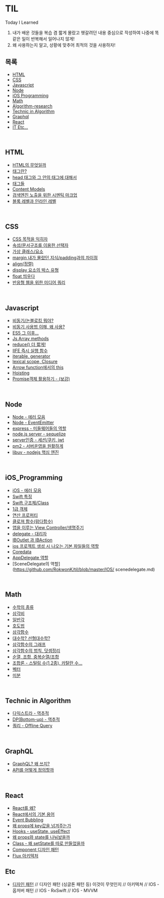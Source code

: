 # TIL
Today I Learned

1. 내가 배운 것들을 복습 겸 짧게 몰랐고 헷갈려던 내용 중심으로 작성하여 나중에 똑같은 일이 반복해서 일어나지 않게!  
2. 왜 사용하는지 알고, 상황에 맞추어 최적의 것을 사용하자!

## 목록
- [HTML](#HTML)
- [CSS](#CSS)
- [Javascript](#Javascript) 
- [Node]()
- [iOS Programming](#iOS_Programming)
- [Math](#Math)
- [Algorithm-research](https://github.com/RokwonK/Algorithm-research)
- [Technic in Algorithm](#Technic-in-Algorithm)
- [Graphql](#Graphql)
- [React](#React)
- [IT Etc...](#Etc)


<br>

## HTML
- [HTML의 무엇일까](https://github.com/RokwonK/til/blob/master/HTML/what_is_html.md)
- [태그란?](https://github.com/RokwonK/til/blob/master/HTML/tag.md)
- [head 태그와 그 안의 태그에 대해서](https://github.com/RokwonK/til/blob/master/HTML/headtag.md)
- [태그들](https://github.com/RokwonK/til/blob/master/HTML/tags.md)
- [Content Models](https://github.com/RokwonK/til/blob/master/HTML/content_models.md)
- [검색엔진 노출을 위한 시멘틱 마크업](https://github.com/RokwonK/til/blob/master/HTML/semantic_Markup.md)
- [블록 레벨과 인라인 레벨](https://github.com/RokwonK/til/blob/master/HTML/block_inline.md)

<br>

## CSS
- [CSS 목적을 익히자](https://github.com/RokwonK/til/blob/master/CSS/what_is_css.md)
- [속성/문서구조를 이용한 선택자](https://github.com/RokwonK/til/blob/master/CSS/attribute_selector.md)
- [가상 클래스/요소](https://github.com/RokwonK/til/blob/master/CSS/pseudo_class.md)
- [margin 내가 몰랐던 지식/padding과의 차이점](https://github.com/RokwonK/til/blob/master/CSS/margin.md)
- [align(정렬)](https://github.com/RokwonK/til/blob/master/CSS/align.md)
- [display 요소의 박스 유형](https://github.com/RokwonK/til/blob/master/CSS/display.md)
- [float 띄우다](https://github.com/RokwonK/til/blob/master/CSS/float.md)
- [반응형 웹을 위한 미디어 쿼리](https://github.com/RokwonK/til/blob/master/CSS/media_query.md)

<br>

## Javascript
- [비동기/논블로킹 뭐야?](https://github.com/RokwonK/til/blob/master/Javascript/async_nonblocking.md)
- [비동기 사용법 이해, 왜 사용?](https://github.com/RokwonK/til/blob/master/Javascript/use_async.md)
- [ES5 그 이후...](https://github.com/RokwonK/til/blob/master/Javascript/es5_subsequent.md)
- [Js Array methods](https://github.com/RokwonK/til/blob/master/Javascript/js_array_methods.md)
- [reduce() 더 짧게!](https://github.com/RokwonK/til/blob/master/Javascript/reduce.md)
- [IIFE 즉시 실행 함수](https://github.com/RokwonK/til/blob/master/Javascript/iife.md)
- [iterable, generator](https://github.com/RokwonK/til/blob/master/Javascript/iterable_generator.md)
- [lexical scope, Closure](https://github.com/RokwonK/til/blob/master/Javascript/lexical_closure.md)
- [Arrow function에서의 this](https://github.com/RokwonK/til/blob/master/Javascript/this_in_arrow.md)
- [Hoisting](https://github.com/RokwonK/til/blob/master/Javascript/hoisting.md)
- [Promise객체 활용하기 - (보강)](https://github.com/RokwonK/til/blob/master/Javascript/promise.md)

<br>

## Node
- [Node - 에러 모음](https://github.com/RokwonK/til/blob/master/Node/error.md)
- [Node - EventEmitter](https://github.com/RokwonK/til/blob/master/Node/node_eventemitter.md)
- [express - 미들웨어들의 역할](https://github.com/RokwonK/til/blob/master/Node/express_middleware.md)
- [node.js server - sequelize](https://github.com/RokwonK/til/blob/master/Node/sequelize.md)
- [server인증 - 세션/쿠키, jwt](https://github.com/RokwonK/til/blob/master/Node/jwt.md)
- [pm2 - 서버운영을 원활하게](https://github.com/RokwonK/til/blob/master/Node/pm2.md)
- [libuv - nodejs 핵심 엔진](https://github.com/RokwonK/til/blob/master/Node/libuv.md)

<br>


## iOS_Programming 
- [iOS - 에러 모음](https://github.com/RokwonK/til/blob/master/IOS/error.md)
- [Swift 특징](https://github.com/RokwonK/til/blob/master/IOS/swift.md)
- [Swift 구조체/Class](https://github.com/RokwonK/til/blob/master/iOS/swift_class.md)
- [1급 객체](https://github.com/RokwonK/til/blob/master/IOS/first_class_object.md)
- [연산 프로퍼티](https://github.com/RokwonK/til/blob/master/iOS/property.md)
- [클로져 함수(람다함수)](https://github.com/RokwonK/til/blob/master/IOS/closure.md)
- [앱을 이루는 View Controller/생명주기](https://github.com/RokwonK/til/blob/master/iOS/view_controller.md)
- [delegate - 대리자](https://github.com/RokwonK/til/blob/master/IOS/delegate.md)
- [IBOutlet 과 IBAction](https://github.com/RokwonK/til/blob/master/IOS/ib.md)
- [ios 프로젝트 생성 시 나오는 기본 파일들의 역할](https://github.com/RokwonK/til/blob/master/iOS_Programming/basic_file.md)
- [Coredata](https://github.com/RokwonK/til/blob/master/IOS/coredata.md)
- [AppDelegate 역할](https://github.com/RokwonK/til/blob/master/IOS/appdelegate.md)
- [SceneDelegate의 역할](https://github.com/RokwonK/til/blob/master/IOS/
scenedelegate.md)



<br>

## Math
- [수학의 종류](https://github.com/RokwonK/til/blob/master/Math/typeOfMath.md)
- [삼각비](https://github.com/RokwonK/til/blob/master/Math/삼각비.md)
- [일반각](https://github.com/RokwonK/til/blob/master/Math/일반각.md)
- [호도법](https://github.com/RokwonK/til/blob/master/Math/호도법.md)
- [삼각함수](https://github.com/RokwonK/til/blob/master/Math/삼각함수.md)
- [대수학? 선형대수학?](https://github.com/RokwonK/til/blob/master/Math/대수학_선형.md)
- [삼각함수의 그래프](https://github.com/RokwonK/til/blob/master/Math/삼각함수_그래프.md)
- [삼각함수의 법칙, 덧셈정리](https://github.com/RokwonK/til/blob/master/Math/삼각함수_법칙_정리.md)
- [순열, 조합, 중복순열/조합](https://github.com/RokwonK/til/blob/master/Math/조합론_1.md)
- [조합론 - 스털링 수(1,2종), 카탈란 수...](https://github.com/RokwonK/til/blob/master/Math/조합론.md)
- [벡터](https://github.com/RokwonK/til/blob/master/Math/조합론.md)
- [미분](https://github.com/RokwonK/til/blob/master/Math/미분.md)

<br>

## Technic in Algorithm
- [다익스트라 - 역추적](https://github.com/RokwonK/til/blob/master/Technic/다익스트라_역추적.md)
- [DP(Bottom-up) - 역추적](https://github.com/RokwonK/til/blob/master/Technic/DP_역추적.md)
- [쿼리 - Offline Query](https://github.com/RokwonK/til/blob/master/Technic/offline_query.md)

<br>

## GraphQL
- [GraphQL? 왜 쓰지?](https://github.com/RokwonK/til/blob/master/Graphql/graphql.md)
- [API를 어떻게 정의할까](https://github.com/RokwonK/til/blob/master/Graphql/api_definition.md)

<br>

## React
- [React를 왜?](https://github.com/RokwonK/til/blob/master/React/why_react.md)
- [React에서의 기본 용어](https://github.com/RokwonK/til/blob/master/React/basic_word_in_react.md)
- [Event Bubbling](https://github.com/RokwonK/til/blob/master/React/event_bubbling.md)
- [왜 props에 key값을 넘겨주는가](https://github.com/RokwonK/til/blob/master/React/props_key.md)
- [Hooks - useState, useEffect](https://github.com/RokwonK/til/blob/master/React/hooks.md)
- [왜 props와 state를 나눠놨을까](https://github.com/RokwonK/til/blob/master/React/props_state.md)
- [Class - 왜 setState를 따로 만들었을까](https://github.com/RokwonK/til/blob/master/React/why_setstate.md)
- [Component 디자인 패턴](https://github.com/RokwonK/til/blob/master/React/component_design_pattern.md)
- [Flux 아키텍처](https://github.com/RokwonK/til/blob/master/React/flux_architecture.md)


## Etc
- [디자인 패턴](https://github.com/RokwonK/til/blob/master/Etc/design_pattern.md)
// 디자인 패턴 (싱글톤 패턴 등) 이것이 무엇인지
// 아키텍쳐
// IOS - 옵저버 패턴
// IOS - RxSwift
// IOS - MVVM
